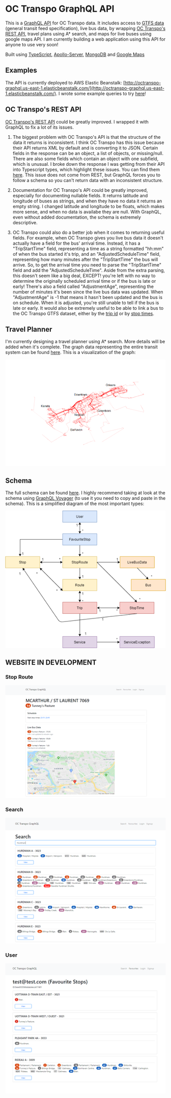 # OC Transpo GraphQL API

This is a [GraphQL API](https://graphql.org/) for OC Transpo data. It includes access to [GTFS data](https://developers.google.com/transit/gtfs) (general transit feed specification), live bus data, by wrapping [OC Transpo's REST API](https://www.octranspo.com/en/plan-your-trip/travel-tools/developers/dev-doc), travel plans using A* search, and maps for live buses using google maps API. I am currently building a web application using this API for anyone to use very soon!

Built using
[TypeScript](https://www.typescriptlang.org/),
[Apollo-Server](https://www.apollographql.com/docs/apollo-server/),
[MongoDB](https://www.mongodb.com/) and
[Google Maps](https://cloud.google.com/maps-platform/maps)

## Examples

The API is currently deployed to AWS Elastic Beanstalk: [http://octranspo-graphql.us-east-1.elasticbeanstalk.com/](http://octranspo-graphql.us-east-1.elasticbeanstalk.com/). I wrote some example queries to try [here](./content/examples)!

## OC Transpo's REST API

[OC Transpo's REST API](https://www.octranspo.com/en/plan-your-trip/travel-tools/developers/dev-doc) could be greatly improved. I wrapped it with GraphQL to fix a lot of its issues. 

1. The biggest problem with OC Transpo's API is that the structure of the data it returns is inconsistent. I think OC Transpo has this issue because their API returns XML by default and is converting it to JSON. Certain fields in the response can be an object, a list of objects, or missing/null. There are also some fields which contain an object with one subfield, which is unusual. I broke down the response I was getting from their API into Typescript types, which highlight these issues. You can find them [here](./src/graphql/LiveBusData/types.ts). This issue does not come from REST, but GraphQL forces you to follow a schema so you can't return data with an inconsistent structure.

2. Documentation for OC Transpo's API could be greatly improved, especially for documenting nullable fields. It returns latitude and longitude of buses as strings, and when they have no data it returns an empty string. I changed latitude and longitude to be floats, which makes more sense, and when no data is availabe they are null. With GraphQL, even without added documentation, the schema is extremely descriptive.

3. OC Transpo could also do a better job when it comes to returning useful fields. For example, when OC Transpo gives you live bus data it doesn't actually have a field for the bus' arrival time. Instead, it has a "TripStartTime" field, representing a time as a string formatted "hh:mm" of when the bus started it's trip, and an "AdjustedScheduleTime" field, representing how many minutes after the "TripStartTime" the bus will arrive. So, to get the arrival time you need to parse the "TripStartTime" field and add the "AdjustedScheduleTime". Aside from the extra parsing, this doesn't seem like a big deal, EXCEPT! you're left with no way to determine the originally scheduled arrival time or if the bus is late or early! There's also a field called "AdjustmentAge", representing the number of minutes it's been since the live bus data was updated. When "AdjustmentAge" is -1 that means it hasn't been updated and the bus is on schedule. When it is adjusted, you're still unable to tell if the bus is late or early. It would also be extremely useful to be able to link a bus to the OC Transpo GTFS dataset, either by the [trip id](https://developers.google.com/transit/gtfs/reference#tripstxt) or by [stop times](https://developers.google.com/transit/gtfs/reference#stop_timestxt).

## Travel Planner

I'm currently designing a travel planner using A* search. More details will be added when it's complete.
The graph data representing the entire transit system can be found [here](./src/astar/GRAPH.json). This is a visualization of the graph:

![graph](content/graph.png)

## Schema

The full schema can be found [here](./src/graphql/schema.ts).
I highly recommend taking at look at the schema using [GraphQL Voyager](https://apis.guru/graphql-voyager/) (to use it you need to copy and paste in the schema).
This is a simplified diagram of the most important types:

![schema diagram](content/diagram.png)

## WEBSITE IN DEVELOPMENT

### Stop Route

![stoproute](content/stoproute.png)

### Search

![search](content/search.png)

### User

![user](content/user.png)

